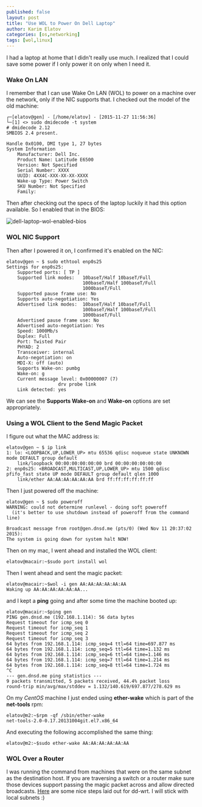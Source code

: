 ```yaml
---
published: false
layout: post
title: "Use WOL to Power On Dell Laptop"
author: Karim Elatov
categories: [os,networking]
tags: [wol,linux]
---
```

I had a laptop at home that I didn't really use much. I realized that I could save some power if I only power it on only when I need it. 

### Wake On LAN

I remember that I can use Wake On LAN (WOL) to power on a machine over the network, only if the NIC supports that. I checked out the model of the old machine:

	┌─[elatov@gen] - [/home/elatov] - [2015-11-27 11:56:36]
	└─[1] <> sudo dmidecode -t system
	# dmidecode 2.12
	SMBIOS 2.4 present.
	
	Handle 0x0100, DMI type 1, 27 bytes
	System Information
		Manufacturer: Dell Inc.
		Product Name: Latitude E6500
		Version: Not Specified
		Serial Number: XXXX
		UUID: 4XX4C-XXX-XX-XX-XXXX
		Wake-up Type: Power Switch
		SKU Number: Not Specified
		Family:
	
Then after checking out the specs of the laptop luckily it had this option available. So I enabled that in the BIOS:

![dell-laptop-wol-enabled-bios](https://googledrive.com/host/0B4vYKT_-8g4IWE9kS2hMMmFuXzg/wol-dell-laptop/dell-laptop-wol-enabled-bios.jpg)

### WOL NIC Support

Then after I powered it on, I confirmed it's enabled on the NIC:

	elatov@gen ~ $ sudo ethtool enp0s25
	Settings for enp0s25:
		Supported ports: [ TP ]
		Supported link modes:   10baseT/Half 10baseT/Full
		                        100baseT/Half 100baseT/Full
		                        1000baseT/Full
		Supported pause frame use: No
		Supports auto-negotiation: Yes
		Advertised link modes:  10baseT/Half 10baseT/Full
		                        100baseT/Half 100baseT/Full
		                        1000baseT/Full
		Advertised pause frame use: No
		Advertised auto-negotiation: Yes
		Speed: 1000Mb/s
		Duplex: Full
		Port: Twisted Pair
		PHYAD: 2
		Transceiver: internal
		Auto-negotiation: on
		MDI-X: off (auto)
		Supports Wake-on: pumbg
		Wake-on: g
		Current message level: 0x00000007 (7)
				       drv probe link
		Link detected: yes

We can see the **Supports Wake-on** and **Wake-on** options are set appropriately.

### Using a WOL Client to the Send Magic Packet

I figure out what the MAC address is:

	elatov@gen ~ $ ip link
	1: lo: <LOOPBACK,UP,LOWER_UP> mtu 65536 qdisc noqueue state UNKNOWN mode DEFAULT group default
	    link/loopback 00:00:00:00:00:00 brd 00:00:00:00:00:00
	2: enp0s25: <BROADCAST,MULTICAST,UP,LOWER_UP> mtu 1500 qdisc pfifo_fast state UP mode DEFAULT group default qlen 1000
	    link/ether AA:AA:AA:AA:AA:AA brd ff:ff:ff:ff:ff:ff

Then I just powered off the machine:

	elatov@gen ~ $ sudo poweroff
	WARNING: could not determine runlevel - doing soft poweroff
	  (it's better to use shutdown instead of poweroff from the command line)
	
	Broadcast message from root@gen.dnsd.me (pts/0) (Wed Nov 11 20:37:02 2015):
	The system is going down for system halt NOW!

Then on my mac, I went ahead and installed the WOL client:

	elatov@macair:~$sudo port install wol

Then I went ahead and sent the magic packet:

	elatov@macair:~$wol -i gen AA:AA:AA:AA:AA:AA
	Waking up AA:AA:AA:AA:AA:AA...

and I kept a **ping** going and after some time the machine booted up:

	elatov@macair:~$ping gen
	PING gen.dnsd.me (192.168.1.114): 56 data bytes
	Request timeout for icmp_seq 0
	Request timeout for icmp_seq 1
	Request timeout for icmp_seq 2
	Request timeout for icmp_seq 3
	64 bytes from 192.168.1.114: icmp_seq=4 ttl=64 time=697.877 ms
	64 bytes from 192.168.1.114: icmp_seq=5 ttl=64 time=1.132 ms
	64 bytes from 192.168.1.114: icmp_seq=6 ttl=64 time=1.146 ms
	64 bytes from 192.168.1.114: icmp_seq=7 ttl=64 time=1.214 ms
	64 bytes from 192.168.1.114: icmp_seq=8 ttl=64 time=1.724 ms
	^C
	--- gen.dnsd.me ping statistics ---
	9 packets transmitted, 5 packets received, 44.4% packet loss
	round-trip min/avg/max/stddev = 1.132/140.619/697.877/278.629 ms

On my *CentOS* machine I just ended using **ether-wake** which is part of the
**net-tools** rpm:

	elatov@m2:~$rpm -qf /sbin/ether-wake
	net-tools-2.0-0.17.20131004git.el7.x86_64

And executing the following accomplished the same thing:

	elatov@m2:~$sudo ether-wake AA:AA:AA:AA:AA:AA

### WOL Over a Router
I was running the command from machines that were on the same subnet as the
destination host. If you are traversing a switch or a router make sure those devices support passing the magic packet across and allow directed broadcasts.
[Here](http://www.dd-wrt.com/wiki/index.php/WOL)  are some nice steps laid out
for dd-wrt. I will stick with local subnets :)